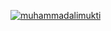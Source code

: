 [![muhammadalimukti](https://circleci.com/gh/muhammadAlie86/chapstone.svg?style=svg)](https://circleci.com/gh/muhammadAlie86/chapstone)
